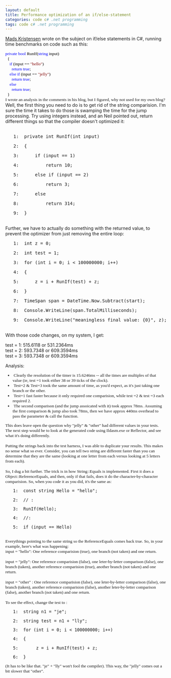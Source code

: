 ```yaml
---
layout: default
title: Performance optimization of an if/else-statement
categories: code c# .net programming
tags: code c# .net programming
---
```


  <p>
    <a href="http://www.madskristensen.dk/blog/Performance+Optimization+Of+An+Ifelsestatement.aspx">Mads Kristensen</a> wrote on the subject on if/else statements in C#, running time benchmarks on code such as this:</p> <p class="MsoNormal" style="margin:0cm 0cm 0pt;"><span style="font-size:10pt;font-family:consolas;"><span><font color="#000000"></font></span><span style="color:blue;">private</span><font color="#000000"> </font><span style="color:blue;">bool</span><font color="#000000"> RunIf(</font><span style="color:blue;">string</span><font color="#000000"> input)</font></span></p> <p class="MsoNormal" style="margin:0cm 0cm 0pt;"><span style="font-size:10pt;font-family:consolas;"><font color="#000000"><span>  </span>{</font></span></p> <p class="MsoNormal" style="margin:0cm 0cm 0pt;"><span style="font-size:10pt;font-family:consolas;"><span><font color="#000000">    </font></span><span style="color:blue;">if</span><font color="#000000"> (input == </font><span style="color:maroon;">"hello"</span><font color="#000000">)</font></span></p> <p class="MsoNormal" style="margin:0cm 0cm 0pt;"><span style="font-size:10pt;font-family:consolas;"><span><font color="#000000">      </font></span><span style="color:blue;">return</span><font color="#000000"> </font><span style="color:blue;">true</span><font color="#000000">;</font></span></p> <p class="MsoNormal" style="margin:0cm 0cm 0pt;"><span style="font-size:10pt;font-family:consolas;"><span><font color="#000000">    </font></span><span style="color:blue;">else</span><font color="#000000"> </font><span style="color:blue;">if</span><font color="#000000"> (input == </font><span style="color:maroon;">"jelly"</span><font color="#000000">)</font></span></p> <p class="MsoNormal" style="margin:0cm 0cm 0pt;"><span style="font-size:10pt;font-family:consolas;"><span><font color="#000000">      </font></span><span style="color:blue;">return</span><font color="#000000"> </font><span style="color:blue;">true</span><font color="#000000">;</font></span></p> <p class="MsoNormal" style="margin:0cm 0cm 0pt;"><span style="font-size:10pt;font-family:consolas;"><span><font color="#000000">    </font></span></span><span style="font-size:10pt;color:blue;font-family:consolas;">else</span></p> <p class="MsoNormal" style="margin:0cm 0cm 0pt;"><span style="font-size:10pt;font-family:consolas;"><span><font color="#000000">      </font></span><span style="color:blue;">return</span><font color="#000000"> </font><span style="color:blue;">true</span><font color="#000000">;</font></span></p> <p class="MsoNormal" style="margin:0cm 0cm 0pt;"><span style="font-size:10pt;font-family:consolas;"><font color="#000000"><span>  </span>}</font></span></p> <p class="MsoNormal" style="margin:0cm 0cm 0pt;"><span style="font-size:10pt;font-family:consolas;"></span></p> <p class="MsoNormal" style="margin:0cm 0cm 0pt;"><span style="font-size:10pt;font-family:consolas;"></span></p> <p class="MsoNormal" style="margin:0cm 0cm 0pt;"><span style="font-size:10pt;font-family:consolas;">I wrote an analysis in the comments in his blog, but I figured, why not used for my own blog?</span></p> <p class="MsoNormal" style="margin:0cm 0cm 0pt;"><span style="font-size:10pt;font-family:consolas;"></span></p> <p class="MsoNormal" style="margin:0cm 0cm 0pt;"><span style="font-size:10pt;font-family:consolas;"></span></p>Well, the first thing you need to do is to get rid of the string comparision. I'm sure the time it takes to do those is swamping the time for the jump processing. Try using integers instead, and an Neil pointed out, return different things so that the compiler doesn't optimized it: <br /><br /> <div class="csharpcode"><pre class="alt"><span class="lnum">   1:  </span><span class="kwrd">private</span> <span class="kwrd">int</span> RunIf(<span class="kwrd">int</span> input) </pre><pre><span class="lnum">   2:  </span>{ </pre><pre class="alt"><span class="lnum">   3:  </span>    <span class="kwrd">if</span> (input == 1) </pre><pre><span class="lnum">   4:  </span>        <span class="kwrd">return</span> 10; </pre><pre class="alt"><span class="lnum">   5:  </span>    <span class="kwrd">else</span> <span class="kwrd">if</span> (input == 2) </pre><pre><span class="lnum">   6:  </span>        <span class="kwrd">return</span> 3; </pre><pre class="alt"><span class="lnum">   7:  </span>    <span class="kwrd">else</span> </pre><pre><span class="lnum">   8:  </span>        <span class="kwrd">return</span> 314; </pre><pre class="alt"><span class="lnum">   9:  </span>} </pre></div><br />Further, we have to actually do something with the returned value, to prevent the optimizer from just removing the entire loop: <br />
<div class="csharpcode"><pre class="alt"><span class="lnum">   1:  </span><span class="kwrd">int</span> z = 0; </pre><pre><span class="lnum">   2:  </span><span class="kwrd">int</span> test = 1; </pre><pre class="alt"><span class="lnum">   3:  </span><span class="kwrd">for</span> (<span class="kwrd">int</span> i = 0; i &lt; 100000000; i++) </pre><pre><span class="lnum">   4:  </span>{ </pre><pre class="alt"><span class="lnum">   5:  </span>    z = i + RunIf(test) + z; </pre><pre><span class="lnum">   6:  </span>} </pre><pre class="alt"><span class="lnum">   7:  </span>TimeSpan span = DateTime.Now.Subtract(start); </pre><pre><span class="lnum">   8:  </span>Console.WriteLine(span.TotalMilliseconds); </pre><pre class="alt"><span class="lnum">   9:  </span>Console.WriteLine(<span class="str">"meaningless final value: {0}"</span>, z); </pre></div>
<p><br />With those code changes, on my system, I get: </p>
<p>test = 1: 515.6118 or 531.2364ms <br />test = 2: 593.7348 or 609.3594ms <br />test = 3: 593.7348 or 609.3594ms </p>Analysis: <span style="font-size:10pt;font-family:consolas;"> 
<ul>
<li class="MsoNormal" style="margin:0cm 0cm 0pt;"> Clearly the resolution of the timer is 15.6246ms -- all the times are multiples of that value (ie, test =1 took either 38 or 39 ticks of the clock). 
</li><li class="MsoNormal" style="margin:0cm 0cm 0pt;"> Test=2 &amp; Test=3 took the same amount of time, as you'd expect, as it's just taking one branch or the other. 
</li><li class="MsoNormal" style="margin:0cm 0cm 0pt;"> Test=1 fast faster because it only required one comparision, while test =2 &amp; test =3 each required 2. 
</li><li class="MsoNormal" style="margin:0cm 0cm 0pt;"> The second comparison (and the jump assoicated with it) took approx 78ms. Assuming the first comparison &amp; jump also took 78ms, then we have approx 440ms overhead to pass the parameter &amp; call the function. </li></ul>
<p class="MsoNormal" style="margin:0cm 0cm 0pt;">This does leave open the question why "jelly" &amp; "other" had different values in your tests. The next step would be to look at the generated code using Ildasm.exe or Reflector, and see what it's doing differently.</p>
<p class="MsoNormal" style="margin:0cm 0cm 0pt;"> </p>
<p class="MsoNormal" style="margin:0cm 0cm 0pt;">Putting the strings back into the test harness, I was able to duplicate your results. This makes no sense what so ever. Consider, you can tell two string are different faster than you can determine that they are the same (looking at one letter from each versus looking at 5 letters from each). <br /><br />So, I dug a bit further. The trick is in how String::Equals is implemented. First it does a Object::ReferenceEquals, and then, only if that fails, does it do the character-by-character comparision. So, when you code it as you did, it's the same as: <br /></p>
<div class="csharpcode"><pre class="alt"><span class="lnum">   1:  </span><span class="kwrd">const</span> <span class="kwrd">string</span> Hello = <span class="str">"hello"</span>; </pre><pre><span class="lnum">   2:  </span><span class="rem">// : </span></pre><pre class="alt"><span class="lnum">   3:  </span>RunIf(Hello); </pre><pre><span class="lnum">   4:  </span><span class="rem">//: </span></pre><pre class="alt"><span class="lnum">   5:  </span><span class="kwrd">if</span> (input == Hello) </pre></div><br />Everythings pointing to the same string so the ReferenceEquals comes back true. So, in your example, here's what was happening: <br />input = "hello": One reference comparision (true), one branch (not taken) and one return. <br /><br />input = "jelly": One reference comparision (false), one leter-by-letter comparison (false), one branch (taken), another reference comparision (true), another branch (not taken) and one return. <br /><br />input = "other" : One reference comparision (false), one leter-by-letter comparison (false), one branch (taken), another reference comparision (false), another leter-by-letter comparison (false), another branch (not taken) and one return. <br /><br />To see the effect, change the test to : <br />
<div class="csharpcode"><pre class="alt"><span class="lnum">   1:  </span><span class="kwrd">string</span> n1 = <span class="str">"je"</span>; </pre><pre><span class="lnum">   2:  </span><span class="kwrd">string</span> test = n1 + <span class="str">"lly"</span>; </pre><pre class="alt"><span class="lnum">   3:  </span><span class="kwrd">for</span> (<span class="kwrd">int</span> i = 0; i &lt; 100000000; i++) </pre><pre><span class="lnum">   4:  </span>{ </pre><pre class="alt"><span class="lnum">   5:  </span>     z = i + RunIf(test) + z; </pre><pre><span class="lnum">   6:  </span>} </pre></div>(It has to be like that. "je" + "lly" won't fool the compiler). This way, the "jelly" comes out a bit slower that "other". </span>